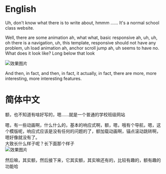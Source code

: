 # English
Uh, don't know what there is to write about, hmmm ...... It's a normal school class website.  

  Well, there are some animation ah, what what, basic responsive ah, uh, uh, oh there is a navigation, uh, this template, responsive should not have any problem, uh load animation ah, anchor scroll jump ah, uh seems to have no.  
  What does it look like? Long below that look  

![效果图片](1.png) 

And then, in fact, and then, in fact, it actually, in fact, there are more, more interesting, more interesting features.

# 简体中文

额，也不知道有啥好写的，嗯......就是一个普通的学校班级网站  


  嗯，有一些动画啊，什么什么的，基本的响应式啊，额，嗯，哦有个导航，嗯，这个模版呢，响应式应该是没有任何的问题的了，额加载动画啊，锚点滚动跳转啊，嗯好像就没有了。  
  大致长什么样子呢？长下面那个样子  
![效果图片](1.png) 

然后嘛，其实额，然后接下来，它其实额，其实嘛还有的，比较有趣的，额有趣的功能哈
